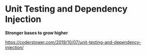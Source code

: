 # Unit Testing and Dependency Injection

**Stronger bases to grow higher**

https://coderstower.com/2019/10/07/unit-testing-and-dependency-injection/
